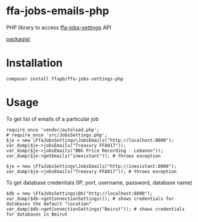 # ffa-jobs-emails-php
PHP library to access [ffa-jobs-settings](https://github.com/ffapb/ffa-jobs-settings) API

[packagist](https://packagist.org/packages/minerva22/ffa-jobs-emails)

# Installation
`composer install ffapb/ffa-jobs-settings-php`

# Usage

To get list of emails of a particular job
```
require_once 'vendor/autoload.php';
# require_once 'src/JobsSettings.php';
$je = new \FfaJobsSettings\JobsEmails("http://localhost:8000");
var_dump($je->jobsEmails("Treasury FFA017"));
var_dump($je->jobsEmails("BBG Price Recording - Lebanon"));
var_dump($je->getEmails("inexistant")); # throws exception

$je = new \FfaJobsSettings\JobsEmails("http://inexistant:8000");
var_dump($je->jobsEmails("Treasury FFA017")); # throws exception

```

To get database credentials (IP, port, username, password, database name)
```
$db = new \FfaJobsSettings\Db("http://localhost:8000");
var_dump($db->getConnectionSettings()); # shows credentials for databases the default "location"
var_dump($db->getConnectionSettings("Beirut")); # shows credentials for databases in Beirut
```
